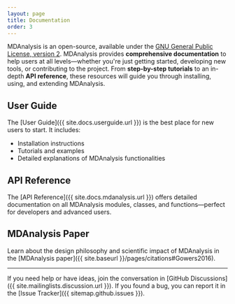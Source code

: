 ```yaml
---
layout: page
title: Documentation
order: 3
---
```


MDAnalysis is an open-source, available under the
[GNU General Public License, version 2](https://www.gnu.org/licenses/gpl-2.0.html). MDAnalysis provides **comprehensive documentation** to help users at all levels—whether you're just getting started, developing new tools, or contributing to the project. From **step-by-step tutorials** to an in-depth **API reference**, these resources will guide you through installing, using, and extending MDAnalysis.

## User Guide
The [User Guide]({{ site.docs.userguide.url }}) is the best place for new users to start. It includes:

- Installation instructions
- Tutorials and examples
- Detailed explanations of MDAnalysis functionalities

## API Reference
The [API Reference]({{ site.docs.mdanalysis.url }}) offers detailed documentation on all MDAnalysis modules, classes, and functions—perfect for developers and advanced users.

## MDAnalysis Paper
Learn about the design philosophy and scientific impact of MDAnalysis in the [MDAnalysis paper]({{ site.baseurl }}/pages/citations#Gowers2016).

---

If you need help or have ideas, join the conversation in [GitHub Discussions]({{ site.mailinglists.discussion.url }}). If you found a bug, you can report it in the [Issue Tracker]({{ sitemap.github.issues }}).


